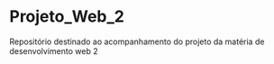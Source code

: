 # Projeto_Web_2
Repositório destinado ao acompanhamento do projeto da matéria de desenvolvimento web 2 
